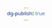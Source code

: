 ```yaml
---
dg-publish: true
---
```

<html>
	<head>
		<link href="https://fonts.googleapis.com/css?family=Libre+Baskerville:700" rel="stylesheet" type="text/css">
		<link href="https://fonts.googleapis.com/css?family=Noto+Sans:400,700,400italic,700italic" rel="stylesheet" type="text/css">
		<style>
			body {
			  text-align: center;
			  font-size: 13.5px;
			  line-height: 1.2em;
			}
			body *{
			  box-sizing: border-box;
			  max-width: 100%;
			  font-family: 'Noto Sans', 'Myriad Pro', Calibri, Helvetica,
			    Arial, sans-serif;
			}
			.stat-block {
			  text-align: left;
			  margin: 20px;
			  display: inline-block;
			  vertical-align: top;
			  width: 17%;
			  min-width:280px;
			  background: #FDF1DC;
			  padding: 5px 10px 20px;
			  box-shadow: 0 0 1.5em #867453;
			}
			.stat-block.wide{
			  width: 46.5%;
			  min-width: 560px;
			  text-align: center;
			}
			.stat-block.wide .section-left,
			.stat-block.wide .section-right{
			  display: inline-block;
			  vertical-align: top;
			  width: 48%;
			  text-align: left;
			}
			.stat-block.wide .section-left{
			  margin-right: 1.5%;
			}
			.stat-block.wide .section-right{
			  margin-left: 1.5%;
			}
			@media screen and (max-width: 675px){
				.stat-block.wide{
					min-width: 280px;
				}
				.stat-block.wide .section-left,
				.stat-block.wide .section-right{
				  display: block;
				  width: 100%;
				}
				.stat-block.wide .section-left{
				  margin: 0;
				}
				.stat-block.wide .section-right{
					margin: 0;
				}
			}
			.orange-border{
			  display: block;
			  background: #E69A28;
			  border: 1px solid #000;
			  height: 5px;
			  padding: 0 10px 0;
			  margin: -10px -10px 0;
			  box-sizing: initial;
			}
			.orange-border.bottom{
			  margin: 15px -10px -20px;
			}
			.tapered-rule{
			  display: block;
			  width: 100%;
			  height: 5px;
			  border: none;
			  color: #922610;
			  fill: #922610;
			  stroke: #922610;
			}
			.creature-heading h1{
			  font-family: 'Libre Baskerville', 'Lora', 'Calisto MT', 'Bookman Old Style', Bookman, 'Goudy Old Style', Garamond, 'Hoefler Text', 'Bitstream Charter', Georgia, serif;
			  color: #922610;
			  font-size: 23px;
			  line-height: 1.2em;
			  margin: 10px 0 0;
			  letter-spacing: 1px;
			  font-variant: small-caps;
			  font-weight: bold;
			}
			.creature-heading h2{
			  font-weight: normal;
			  font-style: italic;
			  font-size: 12px;
			  line-height: 1.2em;
			  margin: 0 0 10px;
			}
			.property-line h4,
			.property-line p{
			  display: inline;
			  margin: 0;
			  color: #922610;
			  font-size: 13.5px;
			  line-height: 1.2em;
			}
			.property-line h4{
			  color: #7A200D;
			}
			.property-line{
			  text-indent: -1em;
			  padding-left: 1.1em;
			  line-height: 1.4em;
			}
			.property-line.first{
			  margin: 8px 0 0
			}
			.property-line.last{
			  margin: 0 0 10px;
			}
			.abilities{
			  text-align: center;
			  color: #922610;
			}
			.abilities > div{
			  display: inline-block;
			  vertical-align: middle;
			  width: 15.5%;
			  min-width: 40px; 
			  font-size: 12px;
			  line-height: 1em;
			}
			.abilities h4{
			  margin: 10px 0 2px;
			  font-size: 14px;
			  line-height: 1.2em;
			  text-transform: uppercase;
			  color: #7A200D;
			}
			.abilities p{
			  margin: 0 0 10px;
			  line-height: 1.2em;
			}
			.property-block h4,
			.property-block p{
			  font-size: 13.5px;
			  line-height: 1.2em;
			  display: inline;
			  margin: 0;
			}
			.property-block h4{
			  font-style: italic;
			}
			.property-block{
			  padding: 10px 2px 0;
			}
			.actions h3{
			  border-bottom: 1px solid #7A200D;
			  color: #7A200D;
			  font-size: 21px;
			  font-variant: small-caps;
			  font-weight: normal;
			  letter-spacing: 1px;
			  margin: 20px 0 0;
			  padding: 0 0 10px;
			  text-indent: 5px;
			}
			.actions{
			  margin: 0 0 20px;
			}
			.actions:last-child{
			  margin: 0;
			}
			
			@media print{
				.orange-border{
					display: none;
				}
				.stat-block,
				.stat-block.wide, 
				.stat-block.wide .section-left,
				.stat-block.wide .section-right,
				.property-line,
				.property-block{
					width: 100%;
					display: block;
				}
				.stat-block.wide .section-left{
				  margin: 0;
				}
				.stat-block.wide .section-right{
				  margin: 0;
				}
				.stat-block{
					width: 40%;
					display: inline-block;
					vertical-align: top;
				}
				.stat-block.wide{
					page-break-after: always;
				}
			}
			@media screen and (max-width: 575px){
				.stat-block{
					margin: 20px 0;
				}
			}
		</style>
	</head>
	<body>
		<div class="stat-block wide">
			<hr class="orange-border" />
			<div class="section-left">
				<div class="creature-heading">
					<h1>Animated Armor</h1>
					<h2>Medium construct, unaligned</h2>
				</div> <!-- creature heading -->
				<svg height="5" width="100%" class="tapered-rule">
			    <polyline points="0,0 400,2.5 0,5"></polyline>
			  </svg>
				<div class="top-stats">
					<div class="property-line first">
						<h4>Armor Class</h4>
						<p>18 (natural armor)</p>
					</div> <!-- property line -->
					<div class="property-line">
						<h4>Hit Points</h4>
						<p>33 (6d8 + 6)</p>
					</div> <!-- property line -->
					<div class="property-line last">
						<h4>Speed</h4>
						<p>25ft.</p>
					</div> <!-- property line -->
					<svg height="5" width="100%" class="tapered-rule">
			    <polyline points="0,0 400,2.5 0,5"></polyline>
			  </svg>
					<div class="abilities">
						<div class="ability-strength">
							<h4>STR</h4>
							<p>14 (+2)</p>
						</div> <!-- ability strength -->
						<div class="ability-dexterity">
							<h4>DEX</h4>
							<p>11 (+0)</p>
						</div> <!-- ability dexterity -->
						<div class="ability-constitution">
							<h4>CON</h4>
							<p>13 (+1)</p>
						</div> <!-- ability constitution -->
						<div class="ability-intelligence">
							<h4>INT</h4>
							<p>1 (-5)</p>
						</div> <!-- ability intelligence -->
						<div class="ability-wisdom">
							<h4>WIS</h4>
							<p>3 (-4)</p>
						</div> <!-- ability wisdom -->
						<div class="ability-charisma">
							<h4>CHA</h4>
							<p>1 (-5)</p>
						</div> <!-- ability charisma -->
					</div> <!-- abilities -->
					<svg height="5" width="100%" class="tapered-rule">
			    <polyline points="0,0 400,2.5 0,5"></polyline>
			  </svg>
					<div class="property-line first">
						<h4>Damage Immunities</h4>
						<p>poison, psychic</p>
					</div> <!-- property line -->
					<div class="property-line">
						<h4>Condition Immunities</h4>
						<p>blinded, charmed, deafened, exhaustion, frightened,
								petrified, poisoned</p>
					</div> <!-- property line -->
					<div class="property-line">
						<h4>Senses</h4>
						<p>blindsight 60ft. (blind beyond this radius), passive Perception 6</p>
					</div> <!-- property line -->
					<div class="property-line">
						<h4>Languages</h4>
						<p>&mdash;</p>
					</div> <!-- property line -->
					<div class="property-line last">
						<h4>Challenge</h4>
						<p>1 (200 XP)</p>
					</div> <!-- property line -->
				</div> <!-- top stats -->
				<svg height="5" width="100%" class="tapered-rule">
			    <polyline points="0,0 400,2.5 0,5"></polyline>
			  </svg>
				<div class="property-block">
					<h4>Antimagic Suceptibility.</h4>
					<p>The armor is incapacitated while in the area of an <i>antimagic
			        field</i>.  If targeted by <i>dispel magic</i>, the armor must succeed
			        on a Constitution saving throw against the caster’s spell save DC or
			        fall unconscious for 1 minute.</p>
				</div> <!-- property block -->
				<div class="property-block">
					<h4>False Appearance.</h4>
					<p>While the armor remains motionless, it is indistinguishable from a
			        normal suit of armor.</p>
				</div> <!-- property block -->
			</div> <!-- section left -->
			<div class="section-right">
				<div class="actions">
					<h3>Actions</h3>
					<div class="property-block">
						<h4>Multiattack.</h4>
						<p>The armor makes two melee attacks.</p>
					</div> <!-- property block -->
					<div class="property-block">
						<h4>Slam.</h4>
						<p><i>Melee Weapon Attack:</i> +4 to hit, reach 5 ft., one target.
		        <i>Hit:</i> 5 (1d6 + 2) bludgeoning damage.</p>
					</div> <!-- property block -->
				</div> <!-- actions -->
				<div class="actions">
					<h3>Legendary Actions</h3>
					<div class="property-block">
						<h4>Multiattack.</h4>
						<p>The armor makes two melee attacks.</p>
					</div> <!-- property block -->
					<div class="property-block">
						<h4>Slam.</h4>
						<p><i>Melee Weapon Attack:</i> +4 to hit, reach 5 ft., one target.
		        <i>Hit:</i> 5 (1d6 + 2) bludgeoning damage.</p>
					</div> <!-- property block -->
				</div> <!-- actions -->
			</div> <!-- section right -->
			<hr class="orange-border bottom" />
		</div> <!-- stat block -->
	</body>	
</html>
